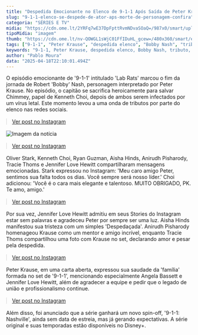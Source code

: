 ```yaml
---
title: "Despedida Emocionante no Elenco de 9-1-1 Após Saída de Peter Krause"
slug: "9-1-1-elenco-se-despede-de-ator-aps-morte-de-personagem-confira"
categoria: "SÉRIES E TV"
midia: "https://cdn.ome.lt/2YRFq7wE37DpFpttRvmNDvaSOaQ=/987x0/smart/uploads/conteudo/fotos/Design_sem_nome_-_2025-04-14T182333.051_JMWpPjP.png"
tipoMidia: "imagem"
thumb: "https://cdn.ome.lt/nv-QOWGL1sWjC01FfIDuHL_gcew=/480x360/smart/extras/conteudos/Design_sem_nome_-_2025-04-14T182333.051_p12l3mL.png"
tags: ["9-1-1", "Peter Krause", "despedida elenco", "Bobby Nash", "tributo", "spin-off 9-1-1 Nashville"]
keywords: "9-1-1, Peter Krause, despedida elenco, Bobby Nash, tributo, spin-off 9-1-1 Nashville"
author: "Pablo Moura"
data: "2025-04-18T22:10:01.494Z"
---
```


O episódio emocionante de '9-1-1' intitulado 'Lab Rats' marcou o fim da jornada de Robert 'Bobby' Nash, personagem interpretado por Peter Krause. No episódio, o capitão se sacrifica heroicamente para salvar Chimmey, papel de Kenneth Choi, depois de ambos serem infectados por um vírus letal. Este momento levou a uma onda de tributos por parte do elenco nas redes sociais.

<blockquote class="instagram-media" data-instgrm-permalink="https://www.instagram.com/p/DIkg7k0JxDe/" data-instgrm-version="14" style="width:100%; max-width:540px; margin:1rem auto;"><a href="https://www.instagram.com/p/DIkg7k0JxDe/">Ver post no Instagram</a></blockquote>

![Imagem da notícia](https://cdn.ome.lt/P4JBSIAzU0ubvdiufwdr1_4cG3A=/fit-in/837x500/smart/uploads/conteudo/fotos/911-reactions-jennifer-love-hewitt-aisha-hinds.png)

<blockquote class="instagram-media" data-instgrm-permalink="https://www.instagram.com/p/DIke8pNv3KL/" data-instgrm-version="14" style="width:100%; max-width:540px; margin:1rem auto;"><a href="https://www.instagram.com/p/DIke8pNv3KL/">Ver post no Instagram</a></blockquote>

Oliver Stark, Kenneth Choi, Ryan Guzman, Aisha Hinds, Anirudh Pisharody, Tracie Thoms e Jennifer Love Hewitt compartilharam mensagens emocionadas. Stark expressou no Instagram: 'Meu caro amigo Peter, sentimos sua falta todos os dias. Você sempre será nosso líder.' Choi adicionou: 'Você é o cara mais elegante e talentoso. MUITO OBRIGADO, PK. Te amo, amigo.'

<blockquote class="instagram-media" data-instgrm-permalink="https://www.instagram.com/p/DIkuRNTRsai/" data-instgrm-version="14" style="width:100%; max-width:540px; margin:1rem auto;"><a href="https://www.instagram.com/p/DIkuRNTRsai/">Ver post no Instagram</a></blockquote>

Por sua vez, Jennifer Love Hewitt admitiu em seus Stories do Instagram estar sem palavras e agradeceu Peter por sempre ser uma luz. Aisha Hinds manifestou sua tristeza com um simples 'Despedaçada'. Anirudh Pisharody homenageou Krause como um mentor e amigo incrível, enquanto Tracie Thoms compartilhou uma foto com Krause no set, declarando amor e pesar pela despedida.

<blockquote class="instagram-media" data-instgrm-permalink="https://www.instagram.com/p/DIk_nbzx88v/" data-instgrm-version="14" style="width:100%; max-width:540px; margin:1rem auto;"><a href="https://www.instagram.com/p/DIk_nbzx88v/">Ver post no Instagram</a></blockquote>

Peter Krause, em uma carta aberta, expressou sua saudade da 'família' formada no set de '9-1-1', mencionando especialmente Angela Bassett e Jennifer Love Hewitt, além de agradecer a equipe e pedir que o legado de união e profissionalismo continue.

<blockquote class="instagram-media" data-instgrm-permalink="https://www.instagram.com/p/DIjY-CfRv-O/" data-instgrm-version="14" style="width:100%; max-width:540px; margin:1rem auto;"><a href="https://www.instagram.com/p/DIjY-CfRv-O/">Ver post no Instagram</a></blockquote>

Além disso, foi anunciado que a série ganhará um novo spin-off, '9-1-1: Nashville', ainda sem data de estreia, mas já gerando expectativas. A série original e suas temporadas estão disponíveis no Disney+.